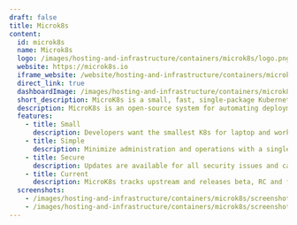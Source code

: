 ```yaml
---
draft: false
title: Microk8s
content:
  id: microk8s
  name: Microk8s
  logo: /images/hosting-and-infrastructure/containers/microk8s/logo.png
  website: https://microk8s.io
  iframe_website: /website/hosting-and-infrastructure/containers/microk8s
  direct_link: true
  dashboardImage: /images/hosting-and-infrastructure/containers/microk8s/screenshot-1.png
  short_description: MicroK8s is a small, fast, single-package Kubernetes for developers, IoT and edge
  description: MicroK8s is an open-source system for automating deployment, scaling, and management of containerised applications. It provides the functionality of core Kubernetes components, in a small footprint, scalable from a single node to a high-availability production cluster.
  features:
    - title: Small
      description: Developers want the smallest K8s for laptop and workstation development. MicroK8s provides a standalone K8s compatible with Azure AKS, Amazon EKS, Google GKE when you run it on Ubuntu.
    - title: Simple
      description: Minimize administration and operations with a single-package install that has no moving parts for simplicity and certainty. All dependencies and batteries included.
    - title: Secure
      description: Updates are available for all security issues and can be applied immediately or scheduled to suit your maintenance cycle.
    - title: Current
      description: MicroK8s tracks upstream and releases beta, RC and final bits the same day as upstream K8s. You can track latest K8s or stick to any release version from 1.10 onwards.
  screenshots:
    - /images/hosting-and-infrastructure/containers/microk8s/screenshot-1.png
    - /images/hosting-and-infrastructure/containers/microk8s/screenshot-2.png
---
```

